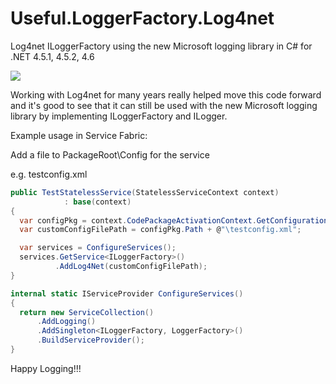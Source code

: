 # Useful.LoggerFactory.Log4net
Log4net ILoggerFactory using the new Microsoft logging library in C# for .NET 4.5.1, 4.5.2, 4.6

<image src="https://ci.appveyor.com/api/projects/status/github/Tazmainiandevil/Useful.LoggerFactory.Log4net?branch=master&svg=true">

Working with Log4net for many years really helped move this code forward and it's good to see that it can still be used with the new Microsoft logging library by implementing ILoggerFactory and ILogger.

Example usage in Service Fabric:

Add a file to PackageRoot\Config for the service

e.g. testconfig.xml
```C#
public TestStatelessService(StatelessServiceContext context)
            : base(context)
{
  var configPkg = context.CodePackageActivationContext.GetConfigurationPackageObject("Config");
  var customConfigFilePath = configPkg.Path + @"\testconfig.xml";  

  var services = ConfigureServices();
  services.GetService<ILoggerFactory>()
          .AddLog4Net(customConfigFilePath);
}

internal static IServiceProvider ConfigureServices()
{            
  return new ServiceCollection()
      .AddLogging()
      .AddSingleton<ILoggerFactory, LoggerFactory>()
      .BuildServiceProvider();
}
```

Happy Logging!!!
